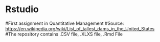 # Rstudio
#First assignment in Quantitative Management
#Source: https://en.wikipedia.org/wiki/List_of_tallest_dams_in_the_United_States
#The repository contains .CSV file, .XLXS file, .Rmd File
